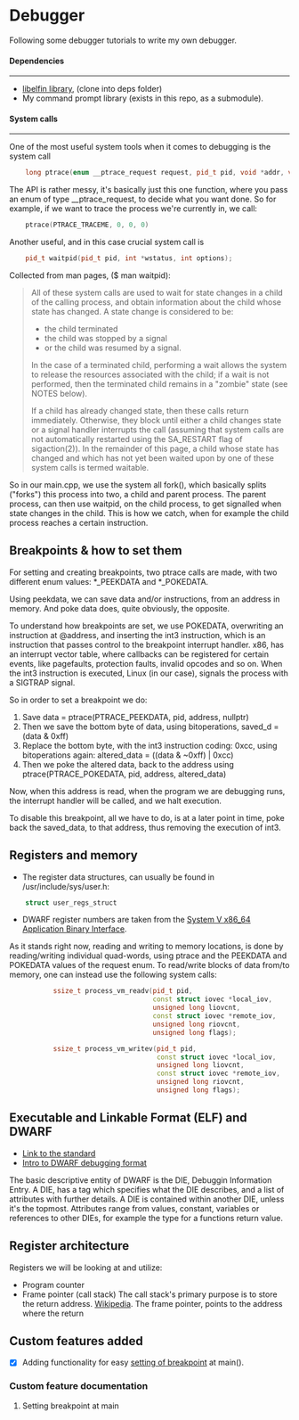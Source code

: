 # Debugger

Following some debugger tutorials to write my own debugger.

#### Dependencies
---
- [libelfin library](https://github.com/TartanLlama/libelfin/tree/fbreg), (clone into deps folder)
- My command prompt library (exists in this repo, as a submodule).

#### System calls
---
One of the most useful system tools when it comes to debugging is the system call
```cpp
    long ptrace(enum __ptrace_request request, pid_t pid, void *addr, void *data);
```

The API is rather messy, it's basically just this one function, where you pass an enum of type
__ptrace_request, to decide what you want done. So for example, if we want to trace the process we're currently in,
we call:
```cpp
    ptrace(PTRACE_TRACEME, 0, 0, 0)
```

Another useful, and in this case crucial system call is
```cpp
    pid_t waitpid(pid_t pid, int *wstatus, int options);
```

Collected from man pages, ($ man waitpid):
> All  of  these system calls are used to wait for state changes in a child of the calling process, and obtain information about the
> child whose state has changed.  A state change is considered to be:
> - the child terminated
> - the child was stopped by a signal
> - or the child was resumed by a signal.
>
> In the case of a terminated child, performing a wait allows the system to release the resources associated with the child;
> if  a wait is not performed, then the terminated child remains in a "zombie" state (see NOTES below).
>
> If  a child has already changed state, then these calls return immediately.  Otherwise, they block until either a child changes
> state or a signal handler interrupts the call (assuming that system calls are not automatically restarted using the SA_RESTART
> flag of sigaction(2)).  In the remainder of this page, a child whose state has changed and which has not yet been waited upon by
> one of these system calls is termed waitable.

So in our main.cpp, we use the system all fork(), which basically splits ("forks") this process into two, a child and parent process.
The parent process, can then use waitpid, on the child process, to get signalled when state changes in the child. This is how we catch, when for example
the child process reaches a certain instruction.

## Breakpoints & how to set them
For setting and creating breakpoints, two ptrace calls are made, with two different enum values:
*_PEEKDATA and *_POKEDATA.

Using peekdata, we can save data and/or instructions, from an address in memory. And poke data does, quite obviously, the opposite.

To understand how breakpoints are set, we use POKEDATA, overwriting an instruction at @address, and inserting the int3 instruction,
which is an instruction that passes control to the breakpoint interrupt handler. x86, has an interrupt vector table, where
callbacks can be registered for certain events, like pagefaults, protection faults, invalid opcodes and so on. When the int3 instruction is
executed, Linux (in our case), signals the process with a SIGTRAP signal.

So in order to set a breakpoint we do:
1. Save data = ptrace(PTRACE_PEEKDATA, pid, address, nullptr)
2. Then we save the bottom byte of data, using bitoperations, saved_d = (data & 0xff)
3. Replace the bottom byte, with the int3 instruction coding: 0xcc, using bitoperations again:
altered_data = ((data & ~0xff) | 0xcc)
4. Then we poke the altered data, back to the address using ptrace(PTRACE_POKEDATA, pid, address, altered_data)

Now, when this address is read, when the program we are debugging runs, the interrupt handler will be called, and we halt execution.

To disable this breakpoint, all we have to do, is at a later point in time, poke back the saved_data, to that address, thus removing the execution of int3.

## Registers and memory
- The register data structures, can usually be found in /usr/include/sys/user.h:
```cpp
    struct user_regs_struct
```
- DWARF register numbers are taken from the [System V x86_64 Application Binary Interface](https://www.uclibc.org/docs/psABI-x86_64.pdf).

As it stands right now, reading and writing to memory locations, is done by reading/writing individual quad-words, using ptrace and the
PEEKDATA and POKEDATA values of the request enum. To read/write blocks of data from/to memory, one can instead use the following system calls:

```cpp
           ssize_t process_vm_readv(pid_t pid,
                                    const struct iovec *local_iov,
                                    unsigned long liovcnt,
                                    const struct iovec *remote_iov,
                                    unsigned long riovcnt,
                                    unsigned long flags);

           ssize_t process_vm_writev(pid_t pid,
                                     const struct iovec *local_iov,
                                     unsigned long liovcnt,
                                     const struct iovec *remote_iov,
                                     unsigned long riovcnt,
                                     unsigned long flags);
```


## Executable and Linkable Format (ELF) and DWARF 
-   [Link to the standard](http://www.skyfree.org/linux/references/ELF_Format.pdf)
-   [Intro to DWARF debugging format](http://www.dwarfstd.org/doc/Debugging%20using%20DWARF-2012.pdf)

The basic descriptive entity of DWARF is the DIE, Debuggin Information Entry. A DIE, has a tag which specifies what the DIE describes,
and a list of attributes with further details. A DIE is contained within another DIE, unless it's the topmost. Attributes range from
values, constant, variables or references to other DIEs, for example the type for a functions return value.


## Register architecture

Registers we will be looking at and utilize:
- Program counter
- Frame pointer (call stack)
The call stack's primary purpose is to store the return address. [Wikipedia](https://en.wikipedia.org/wiki/Call_stack#Functions_of_the_call_stack).
The frame pointer, points to the address where the return



## Custom features added
- [x] Adding functionality for easy [setting of breakpoint](#id1) at main().      

### Custom feature documentation
1. <a id="id1">Setting breakpoint at main</a>